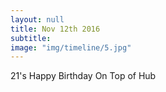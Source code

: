 ```yaml
---
layout: null
title: Nov 12th 2016
subtitle:
image: "img/timeline/5.jpg"
---
```

21's Happy Birthday On Top of Hub
